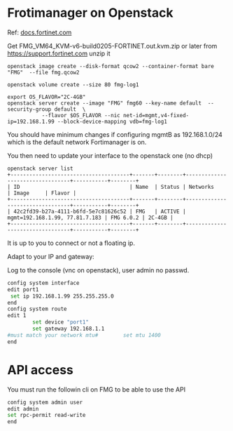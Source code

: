 # Frotimanager on Openstack

Ref: [docs.fortinet.com](https://docs.fortinet.com/vm/kvm/fortimanager/6.2/fortimanager-vm-on-kvm/6.2.0/681012/about-fortimanager-vm-on-kvm)

Get FMG_VM64_KVM-v6-build0205-FORTINET.out.kvm.zip or later from https://support.fortinet.com
unzip it

```
openstack image create --disk-format qcow2 --container-format bare  "FMG"  --file fmg.qcow2

openstack volume create --size 80 fmg-log1

export OS_FLAVOR="2C-4GB"
openstack server create --image "FMG" fmg60 --key-name default  --security-group default  \
           --flavor $OS_FLAVOR --nic net-id=mgmt,v4-fixed-ip=192.168.1.99 --block-device-mapping vdb=fmg-log1 

```

You should have minimum changes if configuring mgmtB as 192.168.1.0/24 which is the default network Fortimanager is on.

You then need to update your interface to the openstack one (no dhcp)
```shell
openstack server list
+--------------------------------------+-------+--------+---------------------------------+-----------+--------+
| ID                                   | Name  | Status | Networks                        | Image     | Flavor |
+--------------------------------------+-------+--------+---------------------------------+-----------+--------+
| 42c2fd39-b27a-4111-b6fd-5e7c81626c52 | FMG   | ACTIVE | mgmt=192.168.1.99, 77.81.7.183 | FMG 6.0.2 | 2C-4GB |
+--------------------------------------+-------+--------+---------------------------------+-----------+--------+
```

It is up to you to connect or not a floating ip.

Adapt to your IP and gateway:


Log to the console (vnc on openstack), user admin  no passwd.
```bash
config system interface
edit port1
 set ip 192.168.1.99 255.255.255.0
end 
config system route
edit 1
        set device "port1"
        set gateway 192.168.1.1
#must match your network mtu#        set mtu 1400
end
```

# API access
You must run the followin cli on FMG to be able to use the API
```bash
config system admin user
edit admin
set rpc-permit read-write
end
```